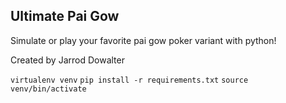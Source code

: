 ## Ultimate Pai Gow

Simulate or play your favorite pai gow poker variant with python!

Created by Jarrod Dowalter

`virtualenv venv`
`pip install -r requirements.txt`
`source venv/bin/activate`
